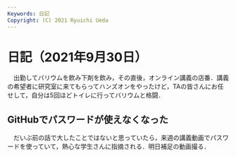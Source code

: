 ```yaml
---
Keywords: 日記
Copyright: (C) 2021 Ryuichi Ueda
---
```


# 日記（2021年9月30日）

　出勤してバリウムを飲み下剤を飲み，その直後，オンライン講義の店番．講義の希望者に研究室に来てもらってハンズオンをやったけど，TAの皆さんにお任せして，自分は5回ほどトイレに行ってバリウムと格闘．

## GitHubでパスワードが使えなくなった

　だいぶ前の話で大したことではないと思っていたら，来週の講義動画でパスワードを使っていて，熱心な学生さんに指摘される．明日補足の動画撮る．


